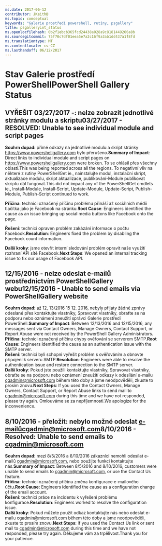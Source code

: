 ```yaml
---
ms.date: 2017-06-12
contributor: JKeithB
ms.topic: conceptual
keywords: "Galerie prostředí powershell, rutiny, psgallery"
title: psgalleryint_status
ms.openlocfilehash: 0b2f1ebcb365fcd24438a028a9c8181449266a8b
ms.sourcegitcommit: 75f70c7df01eea5e7a2c16f9a3ab1dd437a1f8fd
ms.translationtype: MT
ms.contentlocale: cs-CZ
ms.lasthandoff: 06/12/2017
---
```

<a name="powershell-gallery-status"></a><span data-ttu-id="76985-103">Stav Galerie prostředí PowerShell</span><span class="sxs-lookup"><span data-stu-id="76985-103">PowerShell Gallery Status</span></span>
=========================

## <a name="03272017---resolved-unable-to-see-individual-module-and-script-pages"></a><span data-ttu-id="76985-104">VYŘEŠIT 03/27/2017 -: nelze zobrazit jednotlivé stránky modulu a skriptu</span><span class="sxs-lookup"><span data-stu-id="76985-104">03/27/2017 - RESOLVED: Unable to see individual module and script pages</span></span>

<span data-ttu-id="76985-105">__Souhrn dopad__: přímé odkazy na jednotlivé modulu a skript stránky https://www.powershellgallery.com bylo přerušeno.</span><span class="sxs-lookup"><span data-stu-id="76985-105">__Summary of Impact__: Direct links to individual module and script pages on https://www.powershellgallery.com were broken.</span></span> <span data-ttu-id="76985-106">To se ohlásil přes všechny oblasti.</span><span class="sxs-lookup"><span data-stu-id="76985-106">This was being reported across all the regions.</span></span> <span data-ttu-id="76985-107">To negativní vliv na některé z rutiny PowerShellGet ie., nainstalujte modul, instalační skript, aktualizace modulu, skript aktualizace, publikování-Module publikovat skriptu dál fungovat.</span><span class="sxs-lookup"><span data-stu-id="76985-107">This did not impact any of the PowerShellGet cmdlets ie., Install-Module, Install-Script, Update-Module, Update-Script, Publish-Module, Publish-Script continued to work.</span></span>

<span data-ttu-id="76985-108">__Příčina__: technici označený příčinu problému přináší až sociálních médií tlačítka jako je Facebook na stránku.</span><span class="sxs-lookup"><span data-stu-id="76985-108">__Root Cause__: Engineers identified the cause as an issue bringing up social media buttons like Facebook onto the page.</span></span>  

<span data-ttu-id="76985-109">__Řešení__: technici opraven problém zakázání informace o počtu Facebook.</span><span class="sxs-lookup"><span data-stu-id="76985-109">__Resolution__: Engineers fixed the problem by disabling the Facebook count information.</span></span>

<span data-ttu-id="76985-110">__Další kroky__: jsme otevřít interní sledování problém opravit naše využití rozhraní API sítě Facebook.</span><span class="sxs-lookup"><span data-stu-id="76985-110">__Next Steps__: We opened an internal tracking issue to fix our usage of Facebook API.</span></span>

## <a name="12152016---unable-to-send-emails-via-powershellgallery-website"></a><span data-ttu-id="76985-111">12/15/2016 - nelze odeslat e-mailů prostřednictvím PowerShellGallery webu</span><span class="sxs-lookup"><span data-stu-id="76985-111">12/15/2016 - Unable to send emails via PowerShellGallery website</span></span>

<span data-ttu-id="76985-112">__Souhrn dopad__: až 12, 13/2016 15 12. 2016, nebyly přijaty žádné zprávy odeslané přes kontaktujte vlastníky, Spravovat vlastníky, obraťte se na podporu nebo oznámení zneužití správci Galerie prostředí PowerShell.</span><span class="sxs-lookup"><span data-stu-id="76985-112">__Summary of Impact__: Between 12/13/2016 and 12/15/2016, any messages sent via Contact Owners, Manage Owners, Contact Support, or Report Abuse were not received by the PowerShell Gallery Administrators.</span></span>  
<span data-ttu-id="76985-113">__Příčina__: technici označený příčinu chyby ověřování se serverem SMTP.</span><span class="sxs-lookup"><span data-stu-id="76985-113">__Root Cause__: Engineers identified the cause as an authentication issue with the SMTP server.</span></span>  
<span data-ttu-id="76985-114">__Řešení__: technici byli schopni vyřešit problém s ověřováním a obnovte připojení k serveru SMTP.</span><span class="sxs-lookup"><span data-stu-id="76985-114">__Resolution__: Engineers were able to resolve the authentication issue and restore connection to the SMTP server.</span></span>  
<span data-ttu-id="76985-115">__Další kroky__: Pokud jste použili kontaktujte vlastníky, Spravovat vlastníky, obraťte se na podporu nebo oznámení zneužití odkazy k odesílání e-mailu cgadmin@microsoft.com během této doby a jsme neodpověděli, zkuste to prosím znovu.</span><span class="sxs-lookup"><span data-stu-id="76985-115">__Next Steps__: If you used the Contact Owners, Manage Owners, Contact Support, or Report Abuse links to send mail to cgadmin@microsoft.com during this time and we have not responded, please try again.</span></span> <span data-ttu-id="76985-116">Omlouváme se za nepříjemnosti.</span><span class="sxs-lookup"><span data-stu-id="76985-116">We apologize for the inconvenience.</span></span>   


## <a name="8102016---resolved-unable-to-send-emails-to-cgadminmicrosoftcom"></a><span data-ttu-id="76985-117">8/10/2016 - přeložit: nebylo možné odeslat e-mailůcgadmin@microsoft.com</span><span class="sxs-lookup"><span data-stu-id="76985-117">8/10/2016 - Resolved: Unable to send emails to cgadmin@microsoft.com</span></span>
<span data-ttu-id="76985-118">__Souhrn dopad__: mezi 8/5/2016 a 8/10/2016 zákazníci nemohli odesílat e-mailů cgadmin@microsoft.com, nebo použijte funkci kontaktujte nás.</span><span class="sxs-lookup"><span data-stu-id="76985-118">__Summary of Impact__: Between 8/5/2016 and 8/10/2016, customers were unable to send emails to cgadmin@microsoft.com, or use the Contact Us feature.</span></span>  
<span data-ttu-id="76985-119">__Příčina__: technici označený příčinu změna konfigurace e-mailového účtu.</span><span class="sxs-lookup"><span data-stu-id="76985-119">__Root Cause__: Engineers identified the cause as a configuration change of the email account.</span></span>  
<span data-ttu-id="76985-120">__Řešení__: technici práce na incidentu k vyřešení problému konfigurace.</span><span class="sxs-lookup"><span data-stu-id="76985-120">__Resolution__: Engineers worked to resolve the configuration issue.</span></span>  
<span data-ttu-id="76985-121">__Další kroky__: Pokud můžete použít odkaz kontaktujte nás nebo odeslat e-mailu cgadmin@microsoft.com během této doby a jsme neodpověděli, zkuste to prosím znovu.</span><span class="sxs-lookup"><span data-stu-id="76985-121">__Next Steps__: If you used the Contact Us link or sent mail to cgadmin@microsoft.com during this time and we have not responded, please try again.</span></span> <span data-ttu-id="76985-122">Děkujeme vám za trpělivost.</span><span class="sxs-lookup"><span data-stu-id="76985-122">Thank you for your patience.</span></span>


